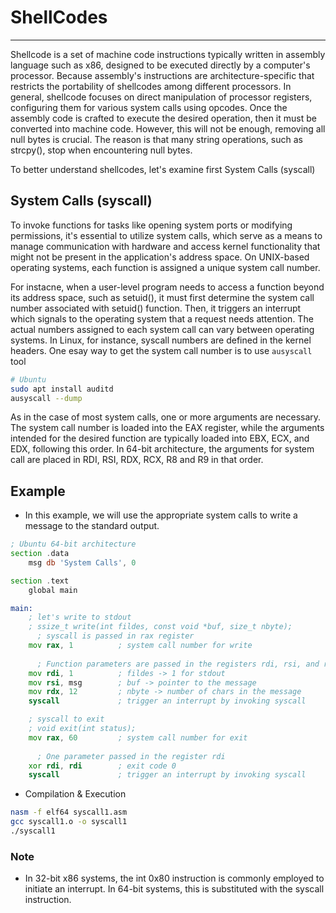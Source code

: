 # ShellCodes
* * *
Shellcode is a set of machine code instructions typically written in assembly language such as x86, designed to be executed directly by a computer's processor. Because assembly's instructions are architecture-specific that restricts the portability of shellcodes among different processors. In general, shellcode focuses on direct manipulation of processor registers, configuring them for various system calls using opcodes. Once the assembly code is crafted to execute the desired operation, then it must be converted into machine code. However, this will not be enough, removing all null bytes is crucial. The reason is that many string operations, such as strcpy(), stop when encountering null bytes.

To better understand shellcodes, let's examine first System Calls (syscall)

## System Calls (syscall)

To invoke functions for tasks like opening system ports or modifying permissions, it's essential to utilize system calls, which serve as a means to manage communication with hardware and access kernel functionality that might not be present in the application's address space. On UNIX-based operating systems, each function is assigned a unique system call number. 

For instacne, when a user-level program needs to access a function beyond its address space, such as setuid(), it must first determine the system call number associated with setuid() function. Then, it triggers an interrupt which signals to the operating system that a request needs attention. The actual numbers assigned to each system call can vary between operating systems. In Linux, for instance, syscall numbers are defined in the kernel headers. One esay way to get the system call number is to use `ausyscall` tool
```sh
# Ubuntu
sudo apt install auditd
ausyscall --dump
```

As in the case of most system calls, one or more arguments are necessary. The system call number is loaded into the EAX register, while the arguments intended for the desired function are typically loaded into EBX, ECX, and EDX, following this order. In 64-bit architecture, the arguments for system call are placed in RDI, RSI, RDX, RCX, R8 and R9 in that order.

## Example
- In this example, we will use the appropriate system calls to write a message to the standard output.
```asm
; Ubuntu 64-bit architecture
section .data
    msg db 'System Calls', 0

section .text
    global main

main:
    ; let's write to stdout
    ; ssize_t write(int fildes, const void *buf, size_t nbyte);
	  ; syscall is passed in rax register
    mov rax, 1          ; system call number for write
	
	  ; Function parameters are passed in the registers rdi, rsi, and rdx, respectively.
    mov rdi, 1          ; fildes -> 1 for stdout
    mov rsi, msg        ; buf -> pointer to the message
    mov rdx, 12         ; nbyte -> number of chars in the message
    syscall             ; trigger an interrupt by invoking syscall

    ; syscall to exit
    ; void exit(int status);
    mov rax, 60         ; system call number for exit
	
	  ; One parameter passed in the register rdi
    xor rdi, rdi        ; exit code 0
    syscall             ; trigger an interrupt by invoking syscall
```

- Compilation & Execution
```sh
nasm -f elf64 syscall1.asm
gcc syscall1.o -o syscall1
./syscall1
```

### Note
- In 32-bit x86 systems, the int 0x80 instruction is commonly employed to initiate an interrupt. In 64-bit systems, this is substituted with the syscall instruction.
